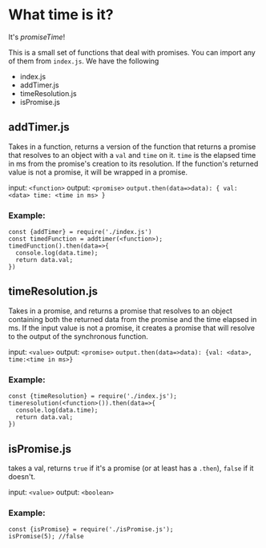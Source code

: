 # What time is it?

It's _promiseTime_!

This is a small set of functions that deal with promises. You can import any of them from `index.js`. We have the following

- index.js
- addTimer.js
- timeResolution.js
- isPromise.js

## addTimer.js

Takes in a function, returns a version of the function that returns a promise that resolves to an object with a `val` and `time` on it. `time` is the elapsed time in ms from the promise's creation to its resolution. If the function's returned value is not a promise, it will be wrapped in a promise.

input: `<function>`
output: `<promise>`
`output.then(data=>data): { val: <data> time: <time in ms> }`

### Example:

```
const {addTimer} = require('./index.js')
const timedFunction = addtimer(<function>);
timedFunction().then(data=>{
  console.log(data.time);
  return data.val;
})
```

## timeResolution.js

Takes in a promise, and returns a promise that resolves to an object containing both the returned data from the promise and the time elapsed in ms. If the input value is not a promise, it creates a promise that will resolve to the output of the synchronous function. 

input: `<value>`
output: `<promise>`
`output.then(data=>data): {val: <data>, time:<time in ms>}`

### Example:
```
const {timeResolution} = require('./index.js');
timeresolution(<function>()).then(data=>{
  console.log(data.time);
  return data.val;
})
```

## isPromise.js

takes a val, returns `true` if it's a promise (or at least has a `.then`), `false` if it doesn't.

input: `<value>`
output: `<boolean>`

### Example:
```
const {isPromise} = require('./isPromise.js');
isPromise(5); //false
```








